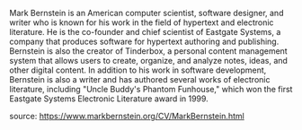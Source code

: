 Mark Bernstein is an American computer scientist, software designer, and writer who is known for his work in the field of hypertext and electronic literature. He is the co-founder and chief scientist of Eastgate Systems, a company that produces software for hypertext authoring and publishing. Bernstein is also the creator of Tinderbox, a personal content management system that allows users to create, organize, and analyze notes, ideas, and other digital content. In addition to his work in software development, Bernstein is also a writer and has authored several works of electronic literature, including "Uncle Buddy's Phantom Funhouse," which won the first Eastgate Systems Electronic Literature award in 1999.

source: https://www.markbernstein.org/CV/MarkBernstein.html